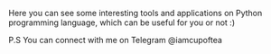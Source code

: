 Here you can see some interesting tools and applications on Python programming language, which can be useful for you or not :)




P.S You can connect with me on Telegram @iamcupoftea
